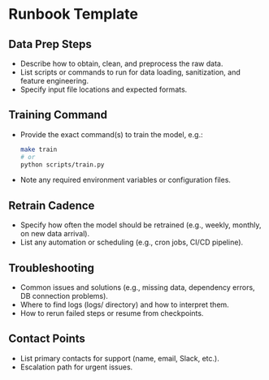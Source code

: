 # Runbook Template

## Data Prep Steps
- Describe how to obtain, clean, and preprocess the raw data.
- List scripts or commands to run for data loading, sanitization, and feature engineering.
- Specify input file locations and expected formats.

## Training Command
- Provide the exact command(s) to train the model, e.g.:
  ```bash
  make train
  # or
  python scripts/train.py
  ```
- Note any required environment variables or configuration files.

## Retrain Cadence
- Specify how often the model should be retrained (e.g., weekly, monthly, on new data arrival).
- List any automation or scheduling (e.g., cron jobs, CI/CD pipeline).

## Troubleshooting
- Common issues and solutions (e.g., missing data, dependency errors, DB connection problems).
- Where to find logs (logs/ directory) and how to interpret them.
- How to rerun failed steps or resume from checkpoints.

## Contact Points
- List primary contacts for support (name, email, Slack, etc.).
- Escalation path for urgent issues.
